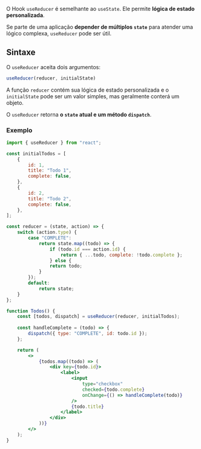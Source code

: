 O Hook `useReducer` é semelhante ao `useState`. Ele permite **lógica de estado personalizada**.

Se parte de uma aplicação **depender de múltiplos `state`** para atender uma lógico complexa, `useReducer` pode ser útil.
## Sintaxe
O `useReducer` aceita dois argumentos: 
```jsx
useReducer(reducer, initialState)
```

A função `reducer` contém sua lógica de estado personalizada e o `initialState` pode ser um valor simples, mas geralmente conterá um objeto.

O `useReducer` retorna **o `state` atual e um método `dispatch`**.
### Exemplo
```jsx
import { useReducer } from "react";

const initialTodos = [
	{
		id: 1,
		title: "Todo 1",
		complete: false,
	},
	{
		id: 2,
		title: "Todo 2",
		complete: false,
	},
];

const reducer = (state, action) => {
	switch (action.type) {
		case "COMPLETE":
			return state.map((todo) => {
				if (todo.id === action.id) {
					return { ...todo, complete: !todo.complete };
				} else {
				return todo;
			}
		});
		default:
			return state;
	}
};

function Todos() {
	const [todos, dispatch] = useReducer(reducer, initialTodos);
	
	const handleComplete = (todo) => {
		dispatch({ type: "COMPLETE", id: todo.id });
	};

	return (
		<>
			{todos.map((todo) => (
				<div key={todo.id}>
					<label>
						<input
							type="checkbox"
							checked={todo.complete}
							onChange={() => handleComplete(todo)}
						/>
						{todo.title}
					</label>
				</div>
			))}
		</>
	);
}
```
